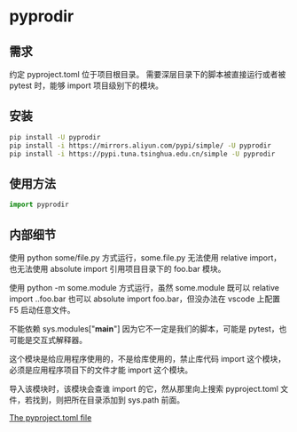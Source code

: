 # pyprodir

## 需求

约定 pyproject.toml 位于项目根目录。
需要深层目录下的脚本被直接运行或者被 pytest 时，能够 import 项目级别下的模块。

## 安装

```sh
pip install -U pyprodir
pip install -i https://mirrors.aliyun.com/pypi/simple/ -U pyprodir
pip install -i https://pypi.tuna.tsinghua.edu.cn/simple -U pyprodir
```

## 使用方法

```py
import pyprodir
```

## 内部细节

使用 python some/file.py 方式运行，some.file.py 无法使用 relative import，也无法使用 absolute import 引用项目目录下的 foo.bar 模块。

使用 python -m some.module 方式运行，虽然 some.module 既可以 relative import ..foo.bar 也可以 absolute import foo.bar，但没办法在 vscode 上配置 F5 启动任意文件。

不能依赖 sys.modules["__main__"] 因为它不一定是我们的脚本，可能是 pytest，也可能是交互式解释器。

这个模块是给应用程序使用的，不是给库使用的，禁止库代码 import 这个模块，必须是应用程序项目下的文件才能 import 这个模块。

导入该模块时，该模块会查谁 import 的它，然从那里向上搜索 pyproject.toml 文件，若找到，则把所在目录添加到 sys.path 前面。

[The pyproject.toml file](https://python-poetry.org/docs/pyproject/)


